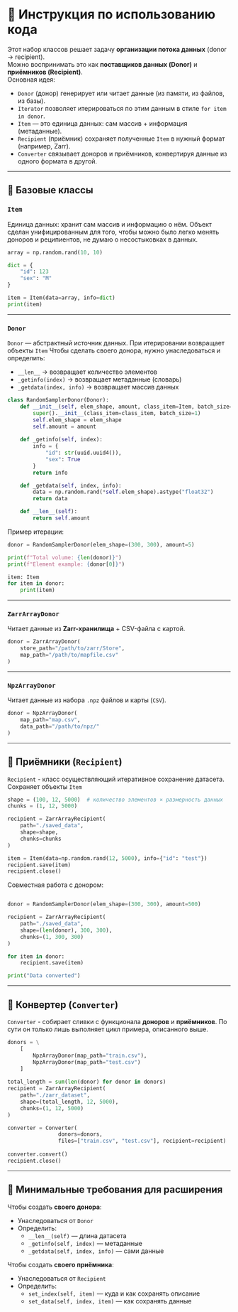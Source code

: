 # 📖 Инструкция по использованию кода

Этот набор классов решает задачу **организации потока данных** (donor → recipient).  
Можно воспринимать это как **поставщиков данных (Donor)** и **приёмников (Recipient)**.  
Основная идея:
- `Donor` (донор) генерирует или читает данные (из памяти, из файлов, из базы).
- `Iterator` позволяет итерироваться по этим данным в стиле `for item in donor`.
- `Item` — это единица данных: сам массив + информация (метаданные).
- `Recipient` (приёмник) сохраняет полученные `Item` в нужный формат (например, Zarr).
- `Converter` связывает доноров и приёмников, конвертируя данные из одного формата в другой.

---

## 🔹 Базовые классы

### `Item`

Единица данных: хранит сам массив и информацию о нём.
Объект сделан унифицированным для того, чтобы можно было легко менять доноров и реципиентов, не думаю о несостыковках в данных.

```python
array = np.random.rand(10, 10)

dict = {
	"id": 123
	"sex": "M"
}

item = Item(data=array, info=dict)
print(item)

```


---

### `Donor`

`Donor` — абстрактный источник данных.
При итерировании возвращает объекты `Item`
Чтобы сделать своего донора, нужно унаследоваться и определить:
- `__len__` → возвращает количество элементов
- `_getinfo(index)` → возвращает метаданные (словарь)
- `_getdata(index, info)` → возвращает массив данных


```python
class RandomSamplerDonor(Donor):
    def __init__(self, elem_shape, amount, class_item=Item, batch_size=1):
        super().__init__(class_item=class_item, batch_size=1)
        self.elem_shape = elem_shape
        self.amount = amount
    
    def _getinfo(self, index):
        info = {
            "id": str(uuid.uuid4()),
            "sex": True
        }
        return info

    def _getdata(self, index, info):
        data = np.random.rand(*self.elem_shape).astype("float32")
        return data

    def __len__(self):
        return self.amount
```

Пример итерации:
```python
donor = RandomSamplerDonor(elem_shape=(300, 300), amount=5)

print(f"Total volume: {len(donor)}")
print(f"Element example: {donor[0]}")

item: Item
for item in donor:
	print(item)
```


---

### `ZarrArrayDonor`

Читает данные из **Zarr-хранилища** + CSV-файла с картой.
```python
donor = ZarrArrayDonor(
    store_path="/path/to/zarr/Store",
    map_path="/path/to/mapfile.csv"
)
```

---

### `NpzArrayDonor`

Читает данные из набора `.npz` файлов и карты (`CSV`).

```python
donor = NpzArrayDonor(
    map_path="map.csv",
    data_path="/path/to/npz/"
)

```

---

## 🔹 Приёмники (`Recipient`)
`Recipient` - класс осуществляющий итеративное сохранение датасета.
Сохраняет объекты `Item`

```python
shape = (100, 12, 5000)  # количество элементов × размерность данных
chunks = (1, 12, 5000)

recipient = ZarrArrayRecipient(
    path="./saved_data",
    shape=shape,
    chunks=chunks
)

item = Item(data=np.random.rand(12, 5000), info={"id": "test"})
recipient.save(item)
recipient.close()
```

Совместная работа с донором:
```python

donor = RandomSamplerDonor(elem_shape=(300, 300), amount=500)

recipient = ZarrArrayRecipient(
    path="./saved_data",
    shape=(len(donor), 300, 300),
    chunks=(1, 300, 300)
)

for item in donor:
	recipient.save(item)

print("Data converted")


```

---
## 🔹 Конвертер (`Converter`)

`Converter` - собирает сливки с функционала **доноров** и **приёмников**.
По сути он только лишь выполняет цикл примера, описанного выше.

```python
donors = \
	[
		NpzArrayDonor(map_path="train.csv"),
		NpzArrayDonor(map_path="test.csv")
	]
	
total_length = sum(len(donor) for donor in donors)
recipient = ZarrArrayRecipient(
    path="./zarr_dataset",
    shape=(total_length, 12, 5000),
    chunks=(1, 12, 5000)
)

converter = Converter(
				donors=donors,
				files=["train.csv", "test.csv"], recipient=recipient)
				
converter.convert()
recipient.close()
```

---

## 🔹 Минимальные требования для расширения

Чтобы создать **своего донора**:
- Унаследоваться от `Donor`
- Определить:
    - `__len__(self)` — длина датасета
    - `_getinfo(self, index)` — метаданные
    - `_getdata(self, index, info)` — сами данные

Чтобы создать **своего приёмника**:
- Унаследоваться от `Recipient`
- Определить:
    - `set_index(self, item)` — куда и как сохранять описание
    - `set_data(self, index, item)` — как сохранять данные